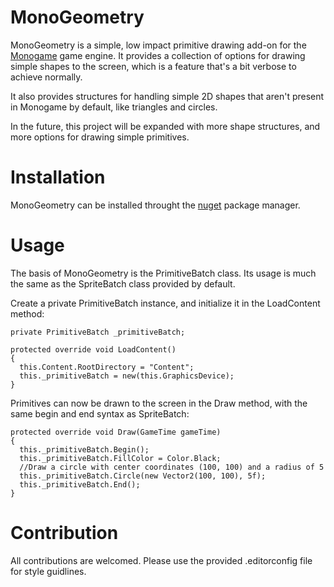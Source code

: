 # MonoGeometry

MonoGeometry is a simple, low impact primitive drawing add-on for the [Monogame](https://monogame.net/) game engine. It provides a collection of options for drawing simple shapes to the screen, which is a feature that's a bit verbose to achieve normally.

It also provides structures for handling simple 2D shapes that aren't present in Monogame by default, like triangles and circles.

In the future, this project will be expanded with more shape structures, and more options for drawing simple primitives.

# Installation

MonoGeometry can be installed throught the [nuget](https://www.nuget.org/) package manager.

# Usage

The basis of MonoGeometry is the PrimitiveBatch class. Its usage is much the same as the SpriteBatch class provided by default.

Create a private PrimitiveBatch instance, and initialize it in the LoadContent method:
```
private PrimitiveBatch _primitiveBatch;

protected override void LoadContent()
{
  this.Content.RootDirectory = "Content";
  this._primitiveBatch = new(this.GraphicsDevice);
}
```
Primitives can now be drawn to the screen in the Draw method, with the same begin and end syntax as SpriteBatch:
```
protected override void Draw(GameTime gameTime)
{
  this._primitiveBatch.Begin();
  this._primitiveBatch.FillColor = Color.Black;
  //Draw a circle with center coordinates (100, 100) and a radius of 5
  this._primitiveBatch.Circle(new Vector2(100, 100), 5f);
  this._primitiveBatch.End();
}
```

# Contribution

All contributions are welcomed. Please use the provided .editorconfig file for style guidlines.
